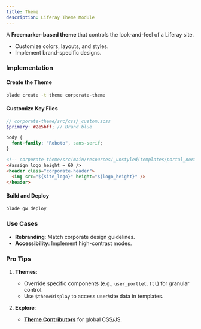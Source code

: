 ```yaml
---
title: Theme
description: Liferay Theme Module
---
```


A **Freemarker-based theme** that controls the look-and-feel of a Liferay site.

- Customize colors, layouts, and styles.
- Implement brand-specific designs.

### Implementation

#### Create the Theme

```bash
blade create -t theme corporate-theme
```

#### Customize Key Files

```scss
// corporate-theme/src/css/_custom.scss
$primary: #2e5bff; // Brand blue

body {
  font-family: "Roboto", sans-serif;
}
```

```html
<!-- corporate-theme/src/main/resources/_unstyled/templates/portal_normal.ftl -->
<#assign logo_height = 60 />
<header class="corporate-header">
  <img src="${site_logo}" height="${logo_height}" />
</header>
```

#### Build and Deploy

```bash
blade gw deploy
```

### Use Cases

- **Rebranding**: Match corporate design guidelines.
- **Accessibility**: Implement high-contrast modes.

### Pro Tips

1. **Themes**:

   - Override specific components (e.g., `user_portlet.ftl`) for granular control.
   - Use `$themeDisplay` to access user/site data in templates.

2. **Explore**:
   - [**Theme Contributors**](/modules/theme-contributor) for global CSS/JS.
